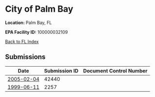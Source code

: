 # City of Palm Bay

**Location:** Palm Bay, FL

**EPA Facility ID:** 100000032109

[Back to FL Index](../../index.md)

## Submissions

| Date | Submission ID | Document Control Number |
|------|--------------|-------------------------|
| [2005-02-04](submissions/42440.md) | 42440 |  |
| [1999-06-11](submissions/2257.md) | 2257 |  |
